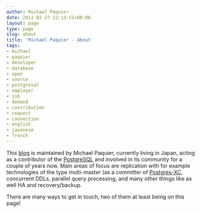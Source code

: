 ```yaml
---
author: Michael Paquier
date: 2011-02-27 12:13:51+00:00
layout: page
type: page
slug: about
title: 'Michael Paquier - About'
tags:
- michael
- paquier
- developer
- database
- open
- source
- postgresql
- employer
- job
- demand
- contribution
- request
- connection
- english
- japanese
- french
---
```

This [blog](/) is maintained by Michael Paquier, currently living in Japan, acting as a contributor of the [PostgreSQL](http://postgresql.org/) and involved in its community for a couple of years now. Main areas of focus are replication with for example technologies of the type multi-master (as a committer of [Postgres-XC](http://sourceforge.net/apps/mediawiki/postgres-xc/index.php?title=Main_Page), concurrent DDLs, parallel query processing, and many other things like as well HA and recovery/backup.

There are many ways to get in touch, two of them at least being on this page!
